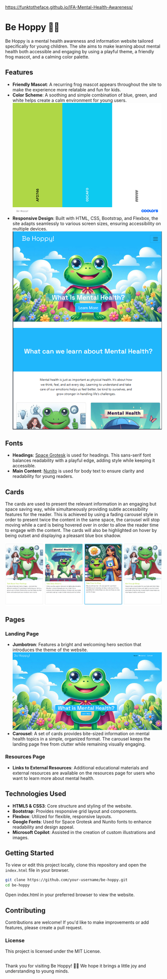 https://funktotheface.github.io/IFA-Mental-Health-Awareness/

# Be Hoppy 🌈🐸

Be Hoppy is a mental health awareness and information website tailored specifically for young children. The site aims to make learning about mental health both accessible and engaging by using a playful theme, a friendly frog mascot, and a calming color palette. 

## Features

- **Friendly Mascot**: A recurring frog mascot appears throughout the site to make the experience more relatable and fun for kids.
- **Color Scheme**: A soothing and simple combination of blue, green, and white helps create a calm environment for young users.
![the Be Hoppy! color palette](/readmeimg/hoppycolor.png)
- **Responsive Design**: Built with HTML, CSS, Bootstrap, and Flexbox, the site adapts seamlessly to various screen sizes, ensuring accessibility on multiple devices.
![the Be Hoppy! homepage being displayed on an ipad sized device](/readmeimg/hoppyipad.png)

## Fonts

- **Headings**: [Space Grotesk](https://fonts.google.com/specimen/Space+Grotesk) is used for headings. This sans-serif font balances readability with a playful edge, adding style while keeping it accessible.
- **Main Content**: [Nunito](https://fonts.google.com/specimen/Nunito) is used for body text to ensure clarity and readability for young readers.

## Cards 

The cards are used to present the relevant information in an engaging but space saving way, while simultaneously providing subtle accessibility features for the reader. This is achieved by using a fading carousel style in order to present twice the content in the same space, the carousel will stop moving while a card is being hovered over in order to allow the reader time to engage with the content. The cards will also be highlighted on hover by being outset and displaying a pleasant blue box shadow.

![An example of the card carousel with the third card from the left displaying the blue box shadow](/readmeimg/card-hover.png)

## Pages

### Landing Page

- **Jumbotron**: Features a bright and welcoming hero section that introduces the theme of the website.
![The Be Hoppy jumbotron featuring a cartoon frog wearing a red cape](/readmeimg/jumbotron.png)
- **Carousel**: A set of cards provides bite-sized information on mental health topics in a simple, organized format. The carousel keeps the landing page free from clutter while remaining visually engaging.

### Resources Page

- **Links to External Resources**: Additional educational materials and external resources are available on the resources page for users who want to learn more about mental health.

## Technologies Used

- **HTML5 & CSS3**: Core structure and styling of the website.
- **Bootstrap**: Provides responsive grid layout and components.
- **Flexbox**: Utilized for flexible, responsive layouts.
- **Google Fonts**: Used for Space Grotesk and Nunito fonts to enhance readability and design appeal.
- **Microsoft Copilot**: Assisted in the creation of custom illustrations and images.

## Getting Started

To view or edit this project locally, clone this repository and open the `index.html` file in your browser.

```bash
git clone https://github.com/your-username/be-hoppy.git
cd be-hoppy
```
Open index.html in your preferred browser to view the website.

## Contributing

Contributions are welcome! If you'd like to make improvements or add features, please create a pull request.

### License

This project is licensed under the MIT License.

##

Thank you for visiting Be Hoppy! 🐸💚 We hope it brings a little joy and understanding to young minds.
